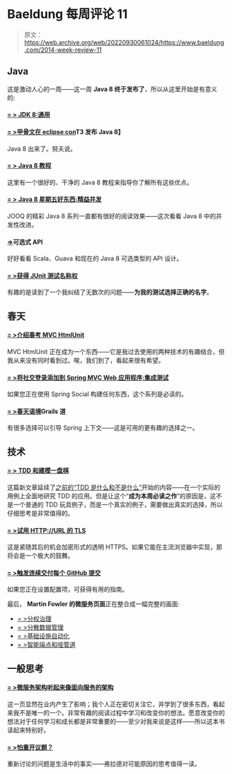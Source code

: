 # Baeldung 每周评论 11

> 原文：<https://web.archive.org/web/20220930061024/https://www.baeldung.com/2014-week-review-11>

## **Java**

这是激动人心的一周——这一周 **Java 8 终于发布了**，所以从这里开始是有意义的:

#### **[= > JDK 8:通用](https://web.archive.org/web/20220617075815/http://mreinhold.org/blog/jdk8-ga)**

#### **[= >甲骨文在 eclipse con](https://web.archive.org/web/20220617075815/http://www.infoq.com/news/2014/03/jdk-8)T3 发布 Java 8】**

Java 8 出来了。努夫说。

#### **[= > Java 8 教程](https://web.archive.org/web/20220617075815/http://winterbe.com/posts/2014/03/16/java-8-tutorial/)**

这里有一个很好的、干净的 Java 8 教程来指导你了解所有这些优点。

#### **[= > Java 8 星期五好东西:精益并发](https://web.archive.org/web/20220617075815/http://blog.jooq.org/2014/03/14/java-8-friday-goodies-lean-concurrency/)**

JOOQ 的精彩 Java 8 系列一直都有很好的阅读效果——这次看看 Java 8 中的并发性改进。

#### **[=>](https://web.archive.org/web/20220617075815/http://techblog.bozho.net/?p=1364)可选式 API**

好好看看 Scala、Guava 和现在的 Java 8 可选类型的 API 设计。

#### **[= >获得 JUnit 测试名称权](https://web.archive.org/web/20220617075815/http://www.codeaffine.com/2014/03/17/getting-junit-test-names-right/)**

有趣的是读到了一个我纠结了无数次的问题——**为我的测试选择正确的名字**。

## **春天**

#### **[= >介绍春考 MVC HtmlUnit](https://web.archive.org/web/20220617075815/https://spring.io/blog/2014/03/19/introducing-spring-test-mvc-htmlunit)**

MVC HtmlUnit 正在成为一个东西——它是我过去使用的两种技术的有趣结合，但我从来没有同时看到过。唉，我们到了，看起来很有希望。

#### **[= >将社交登录添加到 Spring MVC Web 应用程序:集成测试](https://web.archive.org/web/20220617075815/http://www.petrikainulainen.net/programming/spring-framework/adding-social-sign-in-to-a-spring-mvc-web-application-integration-testing/)**

如果您正在使用 Spring Social 构建任何东西，这个系列是必读的。

#### **[= >春天语境](https://web.archive.org/web/20220617075815/https://tux2323.blogspot.com/2014/03/spring-context-grails-way.html)Grails 道**

有很多选择可以引导 Spring 上下文——这是可用的更有趣的选择之一。

## **技术**

#### [**= > TDD 和**建模一盘棋](https://web.archive.org/web/20220617075815/http://www.daedtech.com/tdd-and-modeling-a-chess-game)

这篇新文章延续了[之前的“TDD 是什么和不是什么”](https://web.archive.org/web/20220617075815/http://www.daedtech.com/what-tdd-is-and-is-not)开始的内容——在一个实际的用例上全面地研究 TDD 的应用。但是让这个“**成为本周必读之作**”的原因是，这不是一个普通的 TDD 玩具例子，而是一个真实的例子，需要做出真实的选择，所以仔细思考是非常值得的。

#### **[= >试用 HTTP://URL 的 TLS](https://web.archive.org/web/20220617075815/https://www.mnot.net/blog/2014/03/17/trying_out_tls_for_http_urls)**

这是紧随其后的机会加密形式的透明 HTTPS。如果它能在主流浏览器中实现，那将会是一个极大的鼓舞。

#### **[= >触发连续交付每个 GitHub 提交](https://web.archive.org/web/20220617075815/http://lkrnac.net/blog/2014/03/16/continuous-delivery/)**

如果您正在设置配置项，可获得有用的指南。

最后， **Martin Fowler 的微服务页面**正在整合成一幅完整的画面:

*   [= >分权治理](https://web.archive.org/web/20220617075815/http://martinfowler.com/articles/microservices.html#DecentralizedGovernance)
*   [= >分散数据管理](https://web.archive.org/web/20220617075815/http://martinfowler.com/articles/microservices.html#DecentralizedDataManagement)
*   [= >基础设施自动化](https://web.archive.org/web/20220617075815/http://martinfowler.com/articles/microservices.html#InfrastructureAutomation)
*   [= >智能端点和哑管道](https://web.archive.org/web/20220617075815/http://martinfowler.com/articles/microservices.html#SmartEndpointsAndDumbPipes)

## **一般思考**

#### **[= >微服务架构听起来像面向服务的架构](https://web.archive.org/web/20220617075815/http://www.petrikainulainen.net/software-development/design/the-microservice-architecture-sounds-like-service-oriented-architecture/)**

这一页显然在业内产生了影响；我个人正在密切关注它，并学到了很多东西，看起来我不是唯一的一个。非常有趣的阅读过程中学习和改变你的想法。愿意改变你的想法对于任何学习和成长都是非常重要的——至少对我来说是这样——所以这本书读起来特别好。

#### **[= >怕重开议题？](https://web.archive.org/web/20220617075815/http://vladmihalcea.com/2014/03/17/afraid-of-reopened-issues/)**

重新讨论的问题是生活中的事实——弗拉德对可能原因的思考值得一读。